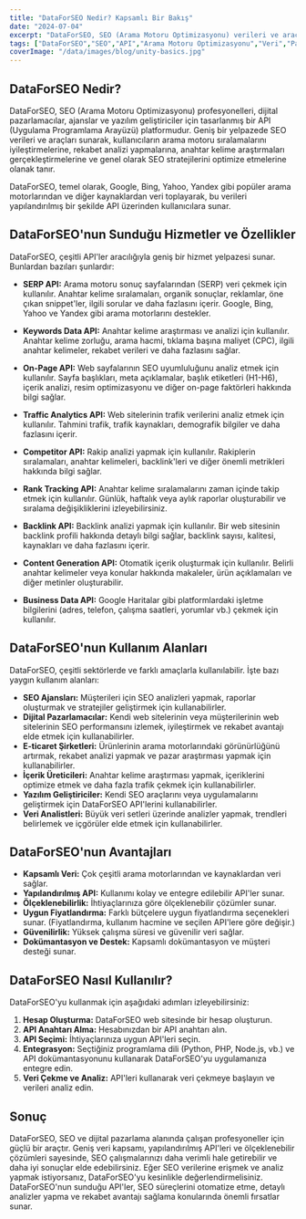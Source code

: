 ```yaml
---
title: "DataForSEO Nedir? Kapsamlı Bir Bakış"
date: "2024-07-04"
excerpt: "DataForSEO, SEO (Arama Motoru Optimizasyonu) verileri ve araçları sağlayan bir API platformudur. Bu rehberde, DataForSEO'nun sunduğu hizmetleri, özelliklerini, kullanım alanlarını ve nasıl faydalanabileceğinizi detaylı olarak inceliyoruz."
tags: ["DataForSEO","SEO","API","Arama Motoru Optimizasyonu","Veri","Pazarlama","Analiz"]
coverImage: "/data/images/blog/unity-basics.jpg"
---
```


## DataForSEO Nedir?

DataForSEO, SEO (Arama Motoru Optimizasyonu) profesyonelleri, dijital pazarlamacılar, ajanslar ve yazılım geliştiriciler için tasarlanmış bir API (Uygulama Programlama Arayüzü) platformudur. Geniş bir yelpazede SEO verileri ve araçları sunarak, kullanıcıların arama motoru sıralamalarını iyileştirmelerine, rekabet analizi yapmalarına, anahtar kelime araştırmaları gerçekleştirmelerine ve genel olarak SEO stratejilerini optimize etmelerine olanak tanır.

DataForSEO, temel olarak, Google, Bing, Yahoo, Yandex gibi popüler arama motorlarından ve diğer kaynaklardan veri toplayarak, bu verileri yapılandırılmış bir şekilde API üzerinden kullanıcılara sunar.

## DataForSEO'nun Sunduğu Hizmetler ve Özellikler

DataForSEO, çeşitli API'ler aracılığıyla geniş bir hizmet yelpazesi sunar. Bunlardan bazıları şunlardır:

*   **SERP API:** Arama motoru sonuç sayfalarından (SERP) veri çekmek için kullanılır. Anahtar kelime sıralamaları, organik sonuçlar, reklamlar, öne çıkan snippet'ler, ilgili sorular ve daha fazlasını içerir. Google, Bing, Yahoo ve Yandex gibi arama motorlarını destekler.

*   **Keywords Data API:** Anahtar kelime araştırması ve analizi için kullanılır. Anahtar kelime zorluğu, arama hacmi, tıklama başına maliyet (CPC), ilgili anahtar kelimeler, rekabet verileri ve daha fazlasını sağlar.

*   **On-Page API:** Web sayfalarının SEO uyumluluğunu analiz etmek için kullanılır. Sayfa başlıkları, meta açıklamalar, başlık etiketleri (H1-H6), içerik analizi, resim optimizasyonu ve diğer on-page faktörleri hakkında bilgi sağlar.

*   **Traffic Analytics API:** Web sitelerinin trafik verilerini analiz etmek için kullanılır. Tahmini trafik, trafik kaynakları, demografik bilgiler ve daha fazlasını içerir.

*   **Competitor API:** Rakip analizi yapmak için kullanılır. Rakiplerin sıralamaları, anahtar kelimeleri, backlink'leri ve diğer önemli metrikleri hakkında bilgi sağlar.

*   **Rank Tracking API:** Anahtar kelime sıralamalarını zaman içinde takip etmek için kullanılır. Günlük, haftalık veya aylık raporlar oluşturabilir ve sıralama değişikliklerini izleyebilirsiniz.

*   **Backlink API:** Backlink analizi yapmak için kullanılır. Bir web sitesinin backlink profili hakkında detaylı bilgi sağlar, backlink sayısı, kalitesi, kaynakları ve daha fazlasını içerir.

*   **Content Generation API:** Otomatik içerik oluşturmak için kullanılır. Belirli anahtar kelimeler veya konular hakkında makaleler, ürün açıklamaları ve diğer metinler oluşturabilir.

* **Business Data API:** Google Haritalar gibi platformlardaki işletme bilgilerini (adres, telefon, çalışma saatleri, yorumlar vb.) çekmek için kullanılır. 

## DataForSEO'nun Kullanım Alanları

DataForSEO, çeşitli sektörlerde ve farklı amaçlarla kullanılabilir. İşte bazı yaygın kullanım alanları:

*   **SEO Ajansları:** Müşterileri için SEO analizleri yapmak, raporlar oluşturmak ve stratejiler geliştirmek için kullanabilirler.
*   **Dijital Pazarlamacılar:** Kendi web sitelerinin veya müşterilerinin web sitelerinin SEO performansını izlemek, iyileştirmek ve rekabet avantajı elde etmek için kullanabilirler.
*   **E-ticaret Şirketleri:** Ürünlerinin arama motorlarındaki görünürlüğünü artırmak, rekabet analizi yapmak ve pazar araştırması yapmak için kullanabilirler.
*   **İçerik Üreticileri:** Anahtar kelime araştırması yapmak, içeriklerini optimize etmek ve daha fazla trafik çekmek için kullanabilirler.
*   **Yazılım Geliştiriciler:** Kendi SEO araçlarını veya uygulamalarını geliştirmek için DataForSEO API'lerini kullanabilirler.
*   **Veri Analistleri:** Büyük veri setleri üzerinde analizler yapmak, trendleri belirlemek ve içgörüler elde etmek için kullanabilirler.

## DataForSEO'nun Avantajları

*   **Kapsamlı Veri:** Çok çeşitli arama motorlarından ve kaynaklardan veri sağlar.
*   **Yapılandırılmış API:** Kullanımı kolay ve entegre edilebilir API'ler sunar.
*   **Ölçeklenebilirlik:** İhtiyaçlarınıza göre ölçeklenebilir çözümler sunar.
*   **Uygun Fiyatlandırma:** Farklı bütçelere uygun fiyatlandırma seçenekleri sunar. (Fiyatlandırma, kullanım hacmine ve seçilen API'lere göre değişir.)
*   **Güvenilirlik:** Yüksek çalışma süresi ve güvenilir veri sağlar.
*   **Dokümantasyon ve Destek:** Kapsamlı dokümantasyon ve müşteri desteği sunar.

## DataForSEO Nasıl Kullanılır?

DataForSEO'yu kullanmak için aşağıdaki adımları izleyebilirsiniz:

1.  **Hesap Oluşturma:** DataForSEO web sitesinde bir hesap oluşturun.
2.  **API Anahtarı Alma:** Hesabınızdan bir API anahtarı alın.
3.  **API Seçimi:** İhtiyaçlarınıza uygun API'leri seçin.
4.  **Entegrasyon:** Seçtiğiniz programlama dili (Python, PHP, Node.js, vb.) ve API dokümantasyonunu kullanarak DataForSEO'yu uygulamanıza entegre edin.
5.  **Veri Çekme ve Analiz:** API'leri kullanarak veri çekmeye başlayın ve verileri analiz edin.

## Sonuç

DataForSEO, SEO ve dijital pazarlama alanında çalışan profesyoneller için güçlü bir araçtır. Geniş veri kapsamı, yapılandırılmış API'leri ve ölçeklenebilir çözümleri sayesinde, SEO çalışmalarınızı daha verimli hale getirebilir ve daha iyi sonuçlar elde edebilirsiniz. Eğer SEO verilerine erişmek ve analiz yapmak istiyorsanız, DataForSEO'yu kesinlikle değerlendirmelisiniz. DataForSEO'nun sunduğu API'ler, SEO süreçlerini otomatize etme, detaylı analizler yapma ve rekabet avantajı sağlama konularında önemli fırsatlar sunar.

